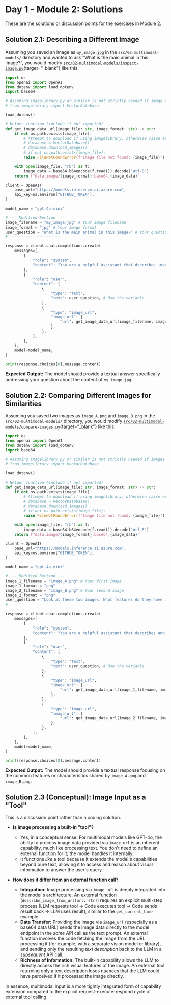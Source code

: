 # Day 1 - Module 2: Solutions

These are the solutions or discussion points for the exercises in Module 2.

## Solution 2.1: Describing a Different Image

Assuming you saved an image as `my_image.jpg` in the `src/02-multimodal-models/` directory and wanted to ask "What is the main animal in this image?", you would modify [`src/02-multimodal-models/inspect-image.py`](https://github.com/denniszielke/agentic-playground/blob/main/src/02-multimodal-models/inspect-image.py){target="_blank"} like this:

```python
import os
from openai import OpenAI
from dotenv import load_dotenv
import base64

# Assuming imagelibrary.py or similar is not strictly needed if image exists
# from imagelibrary import VectorDatabase

load_dotenv()

# Helper function (include if not imported)
def get_image_data_url(image_file: str, image_format: str) -> str:
    if not os.path.exists(image_file):
        # Attempt to download if using imagelibrary, otherwise raise error
        # database = VectorDatabase()
        # database.download_images()
        # if not os.path.exists(image_file):
        raise FileNotFoundError(f"Image file not found: {image_file}")

    with open(image_file, "rb") as f:
        image_data = base64.b64encode(f.read()).decode("utf-8")
    return f"data:image/{image_format};base64,{image_data}"

client = OpenAI(
    base_url="https://models.inference.ai.azure.com",
    api_key=os.environ["GITHUB_TOKEN"],
)

model_name = "gpt-4o-mini"

# --- Modified Section --- 
image_filename = "my_image.jpg" # Your image filename
image_format = "jpg" # Your image format
user_question = "What is the main animal in this image?" # Your question
# ----------------------

response = client.chat.completions.create(
    messages=[
        {
            "role": "system",
            "content": "You are a helpful assistant that describes images in details.",
        },
        {
            "role": "user",
            "content": [
                {
                    "type": "text",
                    "text": user_question, # Use the variable
                },
                {
                    "type": "image_url",
                    "image_url": {
                        "url": get_image_data_url(image_filename, image_format), # Use variables
                    },
                },
            ],
        },
    ],
    model=model_name,
)

print(response.choices[0].message.content)

```

**Expected Output:** The model should provide a textual answer specifically addressing your question about the content of `my_image.jpg`.

## Solution 2.2: Comparing Different Images for Similarities

Assuming you saved two images as `image_A.png` and `image_B.png` in the `src/02-multimodal-models/` directory, you would modify [`src/02-multimodal-models/compare-images.py`](https://github.com/denniszielke/agentic-playground/blob/main/src/02-multimodal-models/compare-images.py){target="_blank"} like this:

```python
import os
from openai import OpenAI
from dotenv import load_dotenv
import base64

# Assuming imagelibrary.py or similar is not strictly needed if images exist
# from imagelibrary import VectorDatabase

load_dotenv()

# Helper function (include if not imported)
def get_image_data_url(image_file: str, image_format: str) -> str:
    if not os.path.exists(image_file):
        # Attempt to download if using imagelibrary, otherwise raise error
        # database = VectorDatabase()
        # database.download_images()
        # if not os.path.exists(image_file):
        raise FileNotFoundError(f"Image file not found: {image_file}")

    with open(image_file, "rb") as f:
        image_data = base64.b64encode(f.read()).decode("utf-8")
    return f"data:image/{image_format};base64,{image_data}"

client = OpenAI(
    base_url="https://models.inference.ai.azure.com",
    api_key=os.environ["GITHUB_TOKEN"],
)

model_name = "gpt-4o-mini"

# --- Modified Section --- 
image_1_filename = "image_A.png" # Your first image
image_1_format = "png"
image_2_filename = "image_B.png" # Your second image
image_2_format = "png"
user_question = "Look at these two images. What features do they have in common?" # Focus on similarities
# ----------------------

response = client.chat.completions.create(
    messages=[
        {
            "role": "system",
            "content": "You are a helpful assistant that describes and compares images in detail.",
        },
        {
            "role": "user",
            "content": [
                {
                    "type": "text",
                    "text": user_question, # Use the variable
                },
                {
                    "type": "image_url",
                    "image_url": {
                        "url": get_image_data_url(image_1_filename, image_1_format), # Use variables
                    },
                },
                {
                    "type": "image_url",
                    "image_url": {
                        "url": get_image_data_url(image_2_filename, image_2_format), # Use variables
                    },
                },
            ],
        },
    ],
    model=model_name,
)

print(response.choices[0].message.content)

```

**Expected Output:** The model should provide a textual response focusing on the common features or characteristics shared by `image_A.png` and `image_B.png`.

## Solution 2.3 (Conceptual): Image Input as a "Tool"

This is a discussion point rather than a coding solution.

*   **Is image processing a built-in "tool"?**
    *   Yes, in a conceptual sense. For multimodal models like GPT-4o, the ability to process image data provided via `image_url` is an inherent capability, much like processing text. You don't need to define an external function for it; the model handles it internally.
    *   It functions *like* a tool because it extends the model's capabilities beyond pure text, allowing it to access and reason about visual information to answer the user's query.

*   **How does it differ from an external function call?**
    *   **Integration:** Image processing via `image_url` is deeply integrated into the model's architecture. An external function (`describe_image_from_url(url: str)`) requires an explicit multi-step process (LLM requests tool -> Code executes tool -> Code sends result back -> LLM uses result), similar to the `get_current_time` example.
    *   **Data Transfer:** Providing the image via `image_url` (especially as a base64 data URL) sends the image data directly to the model endpoint in the *same* API call as the text prompt. An external function involves the code fetching the image from the URL, processing it (for example, with a separate vision model or library), and sending only the resulting *text description* back to the LLM in a *subsequent* API call.
    *   **Richness of Information:** The built-in capability allows the LLM to directly access the rich visual features of the image. An external tool returning only a text description loses nuances that the LLM could have perceived if it processed the image directly.

In essence, multimodal input is a more tightly integrated form of capability extension compared to the explicit request-execute-respond cycle of external tool calling.
